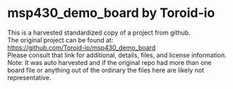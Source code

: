 
# msp430_demo_board by Toroid-io  
This is a harvested standardized copy of a project from github.  
The original project can be found at:  
https://github.com/Toroid-io/msp430_demo_board  
Please consult that link for additional, details, files, and license information.  
Note: It was auto harvested and if the original repo had more than one board file or anything out of the ordinary the files here are likely not representative.  
    